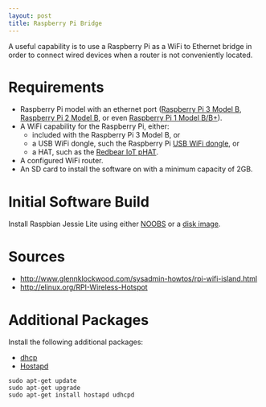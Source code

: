 ```yaml
---
layout: post
title: Raspberry Pi Bridge
---
```


A useful capability is to use a Raspberry Pi as a WiFi to Ethernet bridge in order to connect wired devices when a router is not conveniently located.

# Requirements

* Raspberry Pi model with an ethernet port ([Raspberry Pi 3 Model B](https://www.raspberrypi.org/products/raspberry-pi-3-model-b/), [Raspberry Pi 2 Model B](https://www.raspberrypi.org/products/raspberry-pi-2-model-b/), or even [Raspberry Pi 1 Model B/B+](https://www.raspberrypi.org/products/model-b-plus/)).
* A WiFi capability for the Raspberry Pi, either:
  * included with the Raspberry Pi 3 Model B, or
  * a USB WiFi dongle, such the Raspberry Pi [USB WiFi dongle](https://www.raspberrypi.org/products/usb-wifi-dongle/), or
  * a HAT, such as the [Redbear IoT pHAT](https://redbear.cc/product/rpi/iot-phat.html).
* A configured WiFi router.
* An SD card to install the software on with a minimum capacity of 2GB.

# Initial Software Build

Install Raspbian Jessie Lite using either [NOOBS](https://www.raspberrypi.org/downloads/noobs/) or a [disk image](https://www.raspberrypi.org/downloads/raspbian/).

# Sources

* http://www.glennklockwood.com/sysadmin-howtos/rpi-wifi-island.html
* http://elinux.org/RPI-Wireless-Hotspot

# Additional Packages

Install the following additional packages:

* [dhcp](https://en.wikipedia.org/wiki/DHCPD)
* [Hostapd](https://en.wikipedia.org/wiki/Hostapd)

```
sudo apt-get update
sudo apt-get upgrade
sudo apt-get install hostapd udhcpd
```
